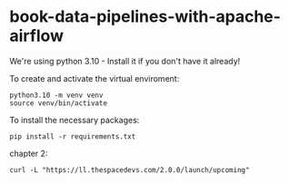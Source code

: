 # book-data-pipelines-with-apache-airflow

We're using python 3.10 - Install it if you don't have it already!

To create and activate the virtual enviroment:
```
python3.10 -m venv venv
source venv/bin/activate
```

To install the necessary packages:
```
pip install -r requirements.txt 
```

chapter 2:
```
curl -L "https://ll.thespacedevs.com/2.0.0/launch/upcoming"
```
